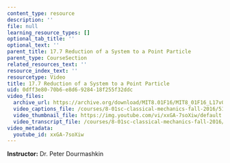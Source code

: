 ```yaml
---
content_type: resource
description: ''
file: null
learning_resource_types: []
optional_tab_title: ''
optional_text: ''
parent_title: 17.7 Reduction of a System to a Point Particle
parent_type: CourseSection
related_resources_text: ''
resource_index_text: ''
resourcetype: Video
title: 17.7 Reduction of a System to a Point Particle
uid: 0dff3e80-70b6-e8d6-9284-18f255f32ddc
video_files:
  archive_url: https://archive.org/download/MIT8.01F16/MIT8_01F16_L17v06_360p.mp4
  video_captions_file: /courses/8-01sc-classical-mechanics-fall-2016/512d777511ae536ea06b88e64c2f9ffe_xxGA-7soXiw.vtt
  video_thumbnail_file: https://img.youtube.com/vi/xxGA-7soXiw/default.jpg
  video_transcript_file: /courses/8-01sc-classical-mechanics-fall-2016/a943570f286a5f0379f7d46a7f80c570_xxGA-7soXiw.pdf
video_metadata:
  youtube_id: xxGA-7soXiw
---
```


**Instructor:** Dr. Peter Dourmashkin
